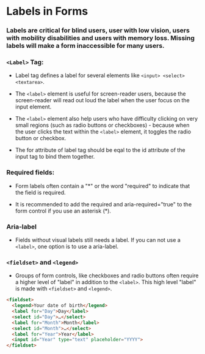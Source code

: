 # Labels in Forms

### Labels are critical for blind users, user with low vision, users with mobility disabilities and users with memory loss. Missing labels will make a form inaccessible for many users.

### `<Label>` Tag:
- Label tag defines a label for several elements like `<input> <select> <textarea>`.

- The `<label>` element is useful for screen-reader users, because the screen-reader will read out loud the label when the user focus on the input element.

- The `<label>` element also help users who have difficulty clicking on very small regions (such as radio buttons or checkboxes) - because when the user clicks the text within the `<label>` element, it toggles the radio button or checkbox.

- The for attribute of label tag should be eqal to the id attribute of the input tag to bind them together.

### Required fields:
- Form labels often contain a "*" or the word "required" to indicate that the field is required.

- It is recommended to add the required and aria-required="true" to the form control if you use an asterisk (*).

### Aria-label
- Fields without visual labels still needs a label. If you can not use a `<label>`, one option is to use a aria-label. 

### `<fieldset>` and `<legend>`
- Groups of form controls, like checkboxes and radio buttons often require a higher level of "label" in addition to the `<label>`. This high level "label" is made with `<fieldset>` and `<legend>`.

``` html
<fieldset>
  <legend>Your date of birth</legend>
  <label for="Day">Day</label>
  <select id="Day">…</select>
  <label for="Month">Month</label>
  <select id="Month">…</select>
  <label for="Year">Year</label>
  <input id="Year" type="text" placeholder="YYYY">
</fieldset>
